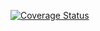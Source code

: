 [![Coverage Status](https://coveralls.io/repos/github/sirvadim/Rock-Scissors-Paper/badge.svg?branch=master)](https://coveralls.io/github/sirvadim/Rock-Scissors-Paper?branch=master)